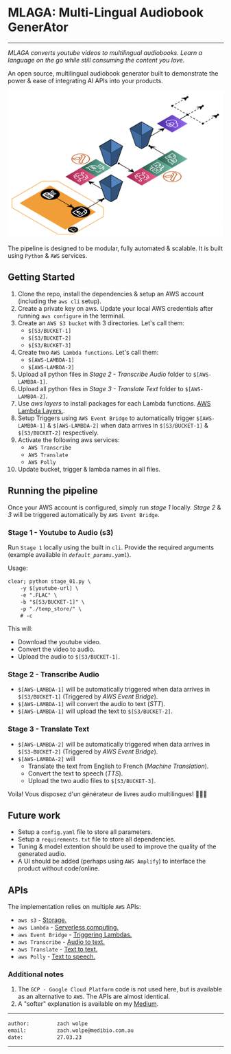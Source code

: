 # MLAGA: Multi-Lingual Audiobook GenerAtor
-----

_*MLAGA converts youtube videos to multilingual audiobooks. Learn a language on the go while still consuming the content you love.*_

An open source, multilingual audiobook generator built to demonstrate the power & ease of integrating AI APIs into your products.

![Pipeline architecture](https://github.com/ZachWolpe/MLAGA/blob/main/dependencies/architecture.png)

The pipeline is designed to be modular, fully automated & scalable. It is built using `Python` & `AWS` services.

## Getting Started

1. Clone the repo, install the dependencies & setup an AWS account (including the `aws cli` setup).
2. Create a private key on aws. Update your local AWS credentials after running `aws configure` in the terminal.
3. Create an `AWS S3 bucket` with $3$ directories. Let's call them:
    - `$[S3/BUCKET-1]`
    - `$[S3/BUCKET-2]`
    - `$[S3/BUCKET-3]`
4. Create two `AWS Lambda functions`. Let's call them:
    - `$[AWS-LAMBDA-1]`
    - `$[AWS-LAMBDA-2]`
5. Upload all python files in _*Stage 2 - Transcribe Audio*_ folder to `$[AWS-LAMBDA-1]`.
6. Upload all python files in _*Stage 3 - Translate Text*_ folder to `$[AWS-LAMBDA-2]`.
7. Use _*aws layers*_ to install packages for each Lambda functions. [AWS Lambda Layers.](https://docs.aws.amazon.com/lambda/latest/dg/configuration-layers.html).
7. Setup Triggers using `AWS Event Bridge` to automatically trigger `$[AWS-LAMBDA-1]` & `$[AWS-LAMBDA-2]` when data arrives in `$[S3/BUCKET-1]` & `$[S3/BUCKET-2]` respectively.
8. Activate the following aws services:
    - `AWS Transcribe`
    - `AWS Translate`
    - `AWS Polly`
9. Update bucket, trigger & lambda names in all files.


## Running the pipeline

Once your AWS account is configured, simply run _stage 1_ locally. _Stage 2_ & _3_ will be triggered automatically by `AWS Event Bridge`.

### Stage 1 - Youtube to Audio (s3)

Run `Stage 1` locally using the built in `cli`. Provide the required arguments (example available in _`default_params.yaml`_).

Usage:

```
clear; python stage_01.py \
    -y $[youtube-url] \
    -e ".FLAC" \
    -b "$[S3/BUCKET-1]" \
    -p "./temp_store/" \
    # -c
```

This will:

- Download the youtube video.
- Convert the video to audio.
- Upload the audio to `$[S3/BUCKET-1]`.


### Stage 2 - Transcribe Audio

- `$[AWS-LAMBDA-1]` will be automatically triggered when data arrives in `$[S3/BUCKET-1]` (Triggered by _AWS Event Bridge_).
- `$[AWS-LAMBDA-1]` will convert the audio to text (_*STT*_).
- `$[AWS-LAMBDA-1]` will upload the text to `$[S3/BUCKET-2]`.


### Stage 3 - Translate Text

- `$[AWS-LAMBDA-2]` will be automatically triggered when data arrives in `$[S3-BUCKET-2]` (Triggered by _AWS Event Bridge_).
- `$[AWS-LAMBDA-2]` will
    - Translate the text from English to French (_*Machine Translation*_).
    - Convert the text to speech (_*TTS*_).
    - Upload the two audio files to `$[S3/BUCKET-3]`.


Voila! Vous disposez d'un générateur de livres audio multilingues! 🎉🎉🎉


## Future work

- Setup a `config.yaml` file to store all parameters.
- Setup a `requirements.txt` file to store all dependencies.
- Tuning & model extention should be used to improve the quality of the generated audio.
- A UI should be added (perhaps using `AWS Amplify`) to interface the product without code/online.


## APIs

The implementation relies on multiple `AWS` APIs:

- `aws s3`              - [Storage.](https://aws.amazon.com/s3/)
- `aws Lambda`          - [Serverless computing.](https://aws.amazon.com/lambda/)
- `aws Event Bridge`    - [Triggering Lambdas.](https://aws.amazon.com/eventbridge/)
- `aws Transcribe`      - [Audio to text.](https://aws.amazon.com/transcribe/)
- `aws Translate`       - [Text to text.](https://aws.amazon.com/translate/)
- `aws Polly`           - [Text to speech.](https://aws.amazon.com/polly/)


### Additional notes

1. The `GCP - Google Cloud Platform` code is not used here, but is available as an alternative to `AWS`. The APIs are almost identical.
2. A "softer" explanation is available on my [Medium](https://zachcolinwolpe.medium.com/mlaga-multi-lingual-audiobook-generator-22ff35270965).

---
```
author:         zach wolpe
email:          zach.wolpe@medibio.com.au
date:           27.03.23
```
---
